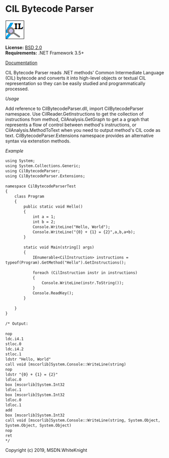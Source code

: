 # CIL Bytecode Parser

![logo](docs/images/il.png)

**License:** [BSD 2.0](LICENSE)  
**Requirements:** .NET Framework 3.5+  

[Documentation](https://msdn-whiteknight.github.io/CilBytecodeParser/)

CIL Bytecode Parser reads .NET methods' Common Intermediate Language (CIL) bytecode and converts it into high-level objects or textual CIL representation so they can be easily studied and programmatically processed.

*Usage*

Add reference to CilBytecodeParser.dll, import CilBytecodeParser namespace. Use CilReader.GetInstructions to get the collection of instructions from method, CilAnalysis.GetGraph to get a a graph that represents a flow of control between method's instructions, or CilAnalysis.MethodToText when you need to output method's CIL code as text. CilBytecodeParser.Extensions namespace provides an alternative syntax via extenstion methods.

*Example*

```
using System;
using System.Collections.Generic;
using CilBytecodeParser;
using CilBytecodeParser.Extensions;

namespace CilBytecodeParserTest
{
    class Program
    {
        public static void Hello()
        {
            int a = 1;
            int b = 2;
            Console.WriteLine("Hello, World");
            Console.WriteLine("{0} + {1} = {2}",a,b,a+b);
        }

        static void Main(string[] args)
        {
            IEnumerable<CilInstruction> instructions = typeof(Program).GetMethod("Hello").GetInstructions();

            foreach (CilInstruction instr in instructions)
            {
                Console.WriteLine(instr.ToString());
            }
            Console.ReadKey();
        }

    }
}

/* Output:

nop
ldc.i4.1
stloc.0
ldc.i4.2
stloc.1
ldstr "Hello, World"
call void [mscorlib]System.Console::WriteLine(string)
nop
ldstr "{0} + {1} = {2}"
ldloc.0
box [mscorlib]System.Int32
ldloc.1
box [mscorlib]System.Int32
ldloc.0
ldloc.1
add
box [mscorlib]System.Int32
call void [mscorlib]System.Console::WriteLine(string, System.Object, System.Object, System.Object)
nop
ret
*/
```

Copyright (c) 2019,  MSDN.WhiteKnight
